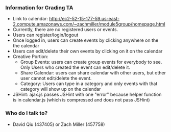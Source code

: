 ### Information for Grading TA ###

* Link to calendar: http://ec2-52-15-177-59.us-east-2.compute.amazonaws.com/~zachmiller/module5group/homepage.html
* Currently, there are no registered users or events.
* Users can register/login/logout
* Once logged in, users can create events by clicking anywhere on the the calendar
* Users can edit/delete their own events by clicking on it on the calendar
* Creative Portion: 
	* Group Events: users can create group events for everybody to see. Only Users who created the event can edit/delete it.  
	* Share Calendar: users can share calendar with other users, but other user cannot edit/delete the event.  
	* Category: Users can type in a category and only events with that category will show up on the calendar
* JSHint: ajax.js passes JSHint with one "error" because helper function is in calendar.js (which is compressed and does not pass JSHint)


### Who do I talk to? ###

* David Qiu (437405) or Zach Miller (457758)